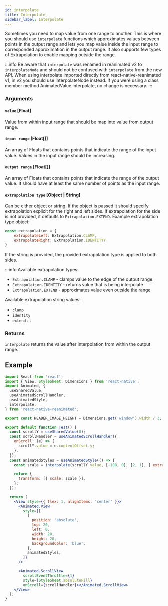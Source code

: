 ```yaml
---
id: interpolate
title: Interpolate
sidebar_label: Interpolate
---
```


Sometimes you need to map value from one range to another. This is where you should use `interpolate` functions which approximates values between points in the output range and lets you map value inside the input range to corresponded approximation in the output range. It also supports few types of Extrapolation to enable mapping outside the range.

:::info
Be aware that `interpolate` was renamed in reanimated v2 to `interpolateNode` and should not be confused with `interpolate` from the new API. When using interpolate imported directly from react-native-reanimated v1, in v2 you should use interpolateNode instead. If you were using a class member method AnimatedValue.interpolate, no change is necessary.
:::

### Arguments

#### `value` [Float]

Value from within input range that should be map into value from output range.

#### `input range` [Float[]]

An array of Floats that contains points that indicate the range of the input value. Values in the input range should be increasing.

#### `output range` [Float[]]

An array of Floats that contains points that indicate the range of the output value. It should have at least the same number of points as the input range.

#### `extrapolation type` [Object | String]

Can be either object or string. If the object is passed it should specify extrapolation explicit for the right and left sides. If extrapolation for the side is not provided, it defaults to `Extrapolation.EXTEND`. Example extrapolation type object:

```js
const extrapolation = {
    extrapolateLeft: Extrapolation.CLAMP,
    extrapolateRight: Extrapolation.IDENTITYY
}
```

If the string is provided, the provided extrapolation type is applied to both sides.

:::info
Available extrapolation types:
* `Extrapolation.CLAMP` - clamps value to the edge of the output range.
* `Extrapolation.IDENTITY` - returns value that is being interpolate
* `Extrapolation.EXTEND` - approximates value even outside the range

Available extrapolation string values:
* `clamp`
* `identity`
* `extend`
:::

### Returns

`interpolate` returns the value after interpolation from within the output range.

## Example

```jsx
import React from 'react';
import { View, StyleSheet, Dimensions } from 'react-native';
import Animated, {
  useSharedValue,
  useAnimatedScrollHandler,
  useAnimatedStyle,
  interpolate,
} from 'react-native-reanimated';

export const HEADER_IMAGE_HEIGHT = Dimensions.get('window').width / 3;

export default function Test() {
  const scrollY = useSharedValue(0);
  const scrollHandler = useAnimatedScrollHandler({
    onScroll: (e) => {
      scrollY.value = e.contentOffset.y;
    },
  });
  const animatedStyles = useAnimatedStyle(() => {
    const scale = interpolate(scrollY.value, [-100, 0], [2, 1], { extrapolateRight: Extrapolation.CLAMP });

    return {
      transform: [{ scale: scale }],
    };
  });

  return (
    <View style={{ flex: 1, alignItems: 'center' }}>
      <Animated.View
        style={[
          {
            position: 'absolute',
            top: 20,
            left: 0,
            width: 20,
            height: 20,
            backgroundColor: 'blue',
          },
          animatedStyles,
        ]}
      />

      <Animated.ScrollView
        scrollEventThrottle={1}
        style={StyleSheet.absoluteFill}
        onScroll={scrollHandler}></Animated.ScrollView>
    </View>
  );
}
```